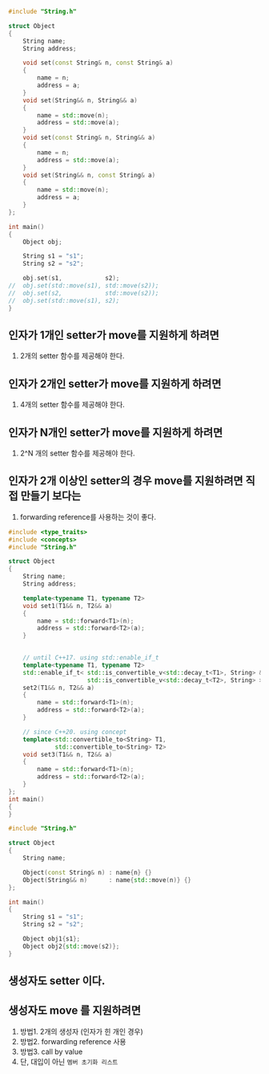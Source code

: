 ```c++
#include "String.h"

struct Object
{
	String name;
	String address;

	void set(const String& n, const String& a)
	{ 
		name = n;
		address = a; 
	}
	void set(String&& n, String&& a)
	{ 
		name = std::move(n);
		address = std::move(a); 
	}	
	void set(const String& n, String&& a)
	{ 
		name = n;
		address = std::move(a); 
	}	
	void set(String&& n, const String& a)
	{ 
		name = std::move(n);
		address = a; 
	}		
};

int main()
{	
	Object obj;

	String s1 = "s1";
	String s2 = "s2";

	obj.set(s1,            s2);
//	obj.set(std::move(s1), std::move(s2));
//	obj.set(s2, 		   std::move(s2));
//	obj.set(std::move(s1), s2);
}
```

## 인자가 1개인 setter가 move를 지원하게 하려면
1) 2개의 setter 함수를 제공해야 한다.

## 인자가 2개인 setter가 move를 지원하게 하려면
1) 4개의 setter 함수를 제공해야 한다.

## 인자가 N개인 setter가 move를 지원하게 하려면
1) 2^N 개의 setter 함수를 제공해야 한다.

## 인자가 2개 이상인 setter의 경우 move를 지원하려면 직접 만들기 보다는 
1) forwarding reference를 사용하는 것이 좋다.

```c++
#include <type_traits>
#include <concepts>
#include "String.h"

struct Object
{
	String name;
	String address;

	template<typename T1, typename T2>
	void set1(T1&& n, T2&& a)
	{ 
		name = std::forward<T1>(n);
		address = std::forward<T2>(a);
	}
	

	// until C++17. using std::enable_if_t
	template<typename T1, typename T2>
	std::enable_if_t< std::is_convertible_v<std::decay_t<T1>, String> &&
					  std::is_convertible_v<std::decay_t<T2>, String> >
	set2(T1&& n, T2&& a)
	{ 
		name = std::forward<T1>(n);
		address = std::forward<T2>(a);
	}

	// since C++20. using concept
	template<std::convertible_to<String> T1,
			 std::convertible_to<String> T2>
	void set3(T1&& n, T2&& a)
	{ 
		name = std::forward<T1>(n);
		address = std::forward<T2>(a);
	}
};
int main()
{	
}
```

```c++
#include "String.h"

struct Object
{
	String name;

	Object(const String& n) : name{n} {}	
	Object(String&& n)      : name{std::move(n)} {}	
};

int main()
{	
	String s1 = "s1";
	String s2 = "s2";	

	Object obj1{s1};
	Object obj2{std::move(s2)};
}
```

## 생성자도 setter 이다.
## 생성자도 move 를 지원하려면
1) 방법1. 2개의 생성자 (인자가 힌 개인 경우)
2) 방법2. forwarding reference 사용
3) 방법3. call by value
4) 단, 대입이 아닌 `멤버 초기화 리스트`

